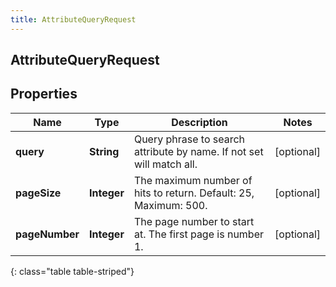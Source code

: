 ```yaml
---
title: AttributeQueryRequest
---
```

## AttributeQueryRequest


## Properties

| Name | Type | Description | Notes |
| ------------ | ------------- | ------------- | ------------- |
| **query** | **String** | Query phrase to search attribute by name. If not set will match all. |  [optional] |
| **pageSize** | **Integer** | The maximum number of hits to return. Default: 25, Maximum: 500. |  [optional] |
| **pageNumber** | **Integer** | The page number to start at. The first page is number 1. |  [optional] |
{: class="table table-striped"}



